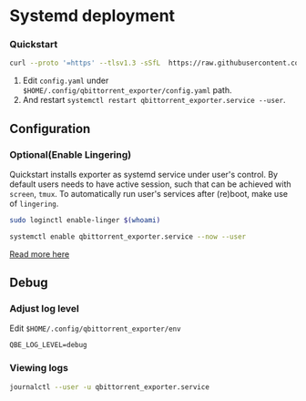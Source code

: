 # Systemd deployment

### Quickstart

```bash
curl --proto '=https' --tlsv1.3 -sSfL  https://raw.githubusercontent.com/AlexKhomych/qbittorrent_exporter/refs/tags/1.0.0/deploy/quickstart.sh | bash
```

1) Edit `config.yaml` under `$HOME/.config/qbittorrent_exporter/config.yaml` path.
2) And restart `systemctl restart qbittorrent_exporter.service --user`.

## Configuration

### Optional(Enable Lingering)
Quickstart installs exporter as systemd service under user's control.
By default users needs to have active session, such that can be achieved with `screen`, `tmux`.
To automatically run user's services after (re)boot, make use of `lingering`.

```bash
sudo loginctl enable-linger $(whoami)

systemctl enable qbittorrent_exporter.service --now --user
```
[Read more here](https://manpages.debian.org/bullseye/systemd/loginctl.1.en.html)

## Debug

### Adjust log level

Edit `$HOME/.config/qbittorrent_exporter/env`

```service
QBE_LOG_LEVEL=debug
```

### Viewing logs
```bash
journalctl --user -u qbittorrent_exporter.service
```

